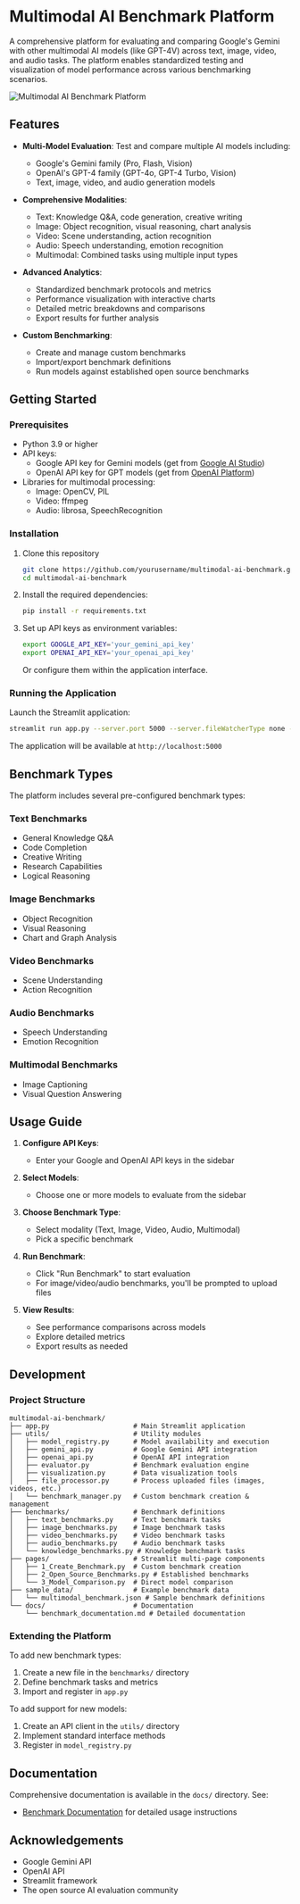 # Multimodal AI Benchmark Platform

A comprehensive platform for evaluating and comparing Google's Gemini with other multimodal AI models (like GPT-4V) across text, image, video, and audio tasks. The platform enables standardized testing and visualization of model performance across various benchmarking scenarios.

![Multimodal AI Benchmark Platform](generated-icon.avif)

## Features

- **Multi-Model Evaluation**: Test and compare multiple AI models including:
  - Google's Gemini family (Pro, Flash, Vision)
  - OpenAI's GPT-4 family (GPT-4o, GPT-4 Turbo, Vision)
  - Text, image, video, and audio generation models

- **Comprehensive Modalities**:
  - Text: Knowledge Q&A, code generation, creative writing
  - Image: Object recognition, visual reasoning, chart analysis
  - Video: Scene understanding, action recognition
  - Audio: Speech understanding, emotion recognition
  - Multimodal: Combined tasks using multiple input types

- **Advanced Analytics**:
  - Standardized benchmark protocols and metrics
  - Performance visualization with interactive charts
  - Detailed metric breakdowns and comparisons
  - Export results for further analysis

- **Custom Benchmarking**:
  - Create and manage custom benchmarks
  - Import/export benchmark definitions
  - Run models against established open source benchmarks

## Getting Started

### Prerequisites

- Python 3.9 or higher
- API keys:
  - Google API key for Gemini models (get from [Google AI Studio](https://ai.google.dev/))
  - OpenAI API key for GPT models (get from [OpenAI Platform](https://platform.openai.com/api-keys))
- Libraries for multimodal processing:
  - Image: OpenCV, PIL
  - Video: ffmpeg
  - Audio: librosa, SpeechRecognition

### Installation

1. Clone this repository
   ```bash
   git clone https://github.com/yourusername/multimodal-ai-benchmark.git
   cd multimodal-ai-benchmark
   ```

2. Install the required dependencies:
   ```bash
   pip install -r requirements.txt
   ```
   
3. Set up API keys as environment variables:
   ```bash
   export GOOGLE_API_KEY='your_gemini_api_key'
   export OPENAI_API_KEY='your_openai_api_key'
   ```
   Or configure them within the application interface.

### Running the Application

Launch the Streamlit application:
```bash
streamlit run app.py --server.port 5000 --server.fileWatcherType none --server.maxUploadSize 10 --server.maxMessageSize 50
```

The application will be available at `http://localhost:5000`

## Benchmark Types

The platform includes several pre-configured benchmark types:

### Text Benchmarks
- General Knowledge Q&A
- Code Completion
- Creative Writing
- Research Capabilities
- Logical Reasoning

### Image Benchmarks
- Object Recognition
- Visual Reasoning
- Chart and Graph Analysis

### Video Benchmarks
- Scene Understanding
- Action Recognition

### Audio Benchmarks
- Speech Understanding
- Emotion Recognition

### Multimodal Benchmarks
- Image Captioning
- Visual Question Answering

## Usage Guide

1. **Configure API Keys**:
   - Enter your Google and OpenAI API keys in the sidebar
   
2. **Select Models**:
   - Choose one or more models to evaluate from the sidebar
   
3. **Choose Benchmark Type**:
   - Select modality (Text, Image, Video, Audio, Multimodal)
   - Pick a specific benchmark
   
4. **Run Benchmark**:
   - Click "Run Benchmark" to start evaluation
   - For image/video/audio benchmarks, you'll be prompted to upload files
   
5. **View Results**:
   - See performance comparisons across models
   - Explore detailed metrics
   - Export results as needed

## Development

### Project Structure

```
multimodal-ai-benchmark/
├── app.py                     # Main Streamlit application
├── utils/                     # Utility modules
│   ├── model_registry.py      # Model availability and execution
│   ├── gemini_api.py          # Google Gemini API integration
│   ├── openai_api.py          # OpenAI API integration
│   ├── evaluator.py           # Benchmark evaluation engine
│   ├── visualization.py       # Data visualization tools
│   ├── file_processor.py      # Process uploaded files (images, videos, etc.)
│   └── benchmark_manager.py   # Custom benchmark creation & management
├── benchmarks/                # Benchmark definitions
│   ├── text_benchmarks.py     # Text benchmark tasks
│   ├── image_benchmarks.py    # Image benchmark tasks
│   ├── video_benchmarks.py    # Video benchmark tasks
│   ├── audio_benchmarks.py    # Audio benchmark tasks
│   └── knowledge_benchmarks.py # Knowledge benchmark tasks
├── pages/                     # Streamlit multi-page components
│   ├── 1_Create_Benchmark.py  # Custom benchmark creation
│   ├── 2_Open_Source_Benchmarks.py # Established benchmarks
│   └── 3_Model_Comparison.py  # Direct model comparison
├── sample_data/               # Example benchmark data
│   └── multimodal_benchmark.json # Sample benchmark definitions
└── docs/                      # Documentation
    └── benchmark_documentation.md # Detailed documentation
```

### Extending the Platform

To add new benchmark types:
1. Create a new file in the `benchmarks/` directory
2. Define benchmark tasks and metrics
3. Import and register in `app.py`

To add support for new models:
1. Create an API client in the `utils/` directory
2. Implement standard interface methods
3. Register in `model_registry.py`

## Documentation

Comprehensive documentation is available in the `docs/` directory. See:
- [Benchmark Documentation](docs/benchmark_documentation.md) for detailed usage instructions


## Acknowledgements

- Google Gemini API
- OpenAI API
- Streamlit framework
- The open source AI evaluation community
